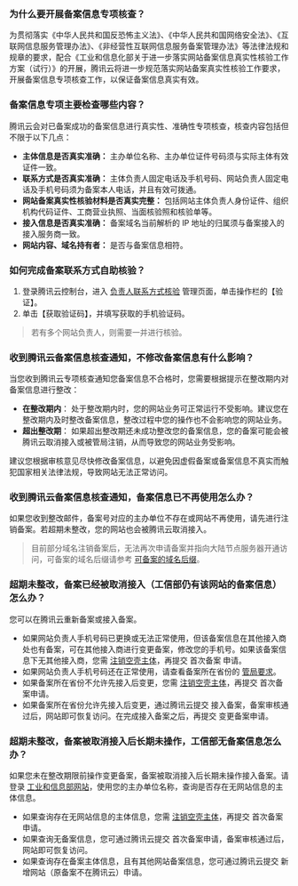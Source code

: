 ### 为什么要开展备案信息专项核查？
为贯彻落实《中华人民共和国反恐怖主义法》、《中华人民共和国网络安全法》、《互联网信息服务管理办法》、《非经营性互联网信息服务备案管理办法》等法律法规和规章的要求，配合《工业和信息化部关于进一步落实网站备案信息真实性核验工作方案（试行）》的开展，腾讯云将进一步规范落实网站备案真实性核验工作要求，开展备案信息专项核查工作，以保证备案信息真实有效。



### 备案信息专项主要检查哪些内容？
腾讯云会对已备案成功的备案信息进行真实性、准确性专项核查，核查内容包括但不限于以下几点：

- **主体信息是否真实准确：** 主办单位名称、主办单位证件号码须与实际主体有效证件一致。
- **联系方式是否真实准确：** 主体负责人固定电话及手机号码、网站负责人固定电话及手机号码须为备案本人电话，并且有效可拨通。
- **网站备案真实性核验材料是否真实完整：** 包括网站主体负责人身份证件、组织机构代码证件、工商营业执照、当面核验照和核验单等。
- **接入信息是否真实准确：** 备案域名当前解析的 IP 地址的归属须与备案接入的接入服务商一致。
- **网站内容、域名持有者：** 是否与备案信息相符。

### 如何完成备案联系方式自助核验？
1. 登录腾讯云控制台，进入 [负责人联系方式核验](https://console.cloud.tencent.com/beian/phone-number-verification) 管理页面，单击操作栏的【验证】。
2. 单击【获取验证码】，并填写获取的手机验证码。
>若有多个网站负责人，则需要一并进行核验。
>


### 收到腾讯云备案信息核查通知，不修改备案信息有什么影响？
当您收到腾讯云专项核查通知您备案信息不合格时，您需要根据提示在整改期内对备案信息进行整改：
- **在整改期内**：
处于整改期内时，您的网站业务可正常运行不受影响。建议您在整改期内及时整改备案信息，整改过程中您的操作也不会影响您的网站业务。
- **超出整改期**：
如果超出整改期还未成功整改您的备案信息，您的备案可能会被腾讯云取消接入或被管局注销，从而导致您的网站业务受影响。

建议您根据审核意见尽快修改备案信息，以避免因虚假备案或备案信息不真实而触犯国家相关法律法规，导致网站无法正常访问。

### 收到腾讯云备案信息核查通知，备案信息已不再使用怎么办？
如果您收到整改邮件，备案号对应的主办单位不存在或网站不再使用，请先进行注销备案。若超期未整改，您的网站也会被腾讯云取消接入。
>目前部分域名注销备案后，无法再次申请备案并指向大陆节点服务器开通访问，可备案的域名后缀请参考 [可备案的域名后缀](https://intl.cloud.tencent.com/document/product/1022/34607#.E5.8F.AF.E5.A4.87.E6.A1.88.E7.9A.84.E5.9F.9F.E5.90.8D.E5.90.8E.E7.BC.80)。

### 超期未整改，备案已经被取消接入（工信部仍有该网站的备案信息）怎么办？
您可以在腾讯云重新备案或接入备案。
- 如果网站负责人手机号码已更换或无法正常使用，但该备案信息在其他接入商处也有备案，可在其他接入商进行变更备案，修改您的手机号。如果该备案信息下无其他接入商，您需 [注销空壳主体](https://intl.cloud.tencent.com/document/product/1022/31686)，再提交 首次备案 申请。
- 如果网站负责人手机号码还在正常使用，请查看备案所在省份的 [管局要求](https://intl.cloud.tencent.com/document/product/1022/31671)。
 - 如果备案所在省份不允许先接入后变更，您需 [注销空壳主体](https://intl.cloud.tencent.com/document/product/1022/31686)，再提交 首次备案申请。
 - 如果备案所在省份允许先接入后变更，通过腾讯云提交 接入备案，备案审核通过后，网站即可恢复访问。在完成接入备案之后，再提交 变更备案申请。

### 超期未整改，备案被取消接入后长期未操作，工信部无备案信息怎么办？
如果您未在整改期限前操作变更备案，备案被取消接入后长期未操作接入备案。请登录 [工业和信息部网站](http://www.beian.miit.gov.cn/publish/query/indexFirst.action?spm=a2c4g.11186623.2.90.7c37224457xNXe&file=indexFirst.action)，使用您的主办单位名称，查询是否存在无网站信息的主体信息。
 - 如果查询存在无网站信息的主体信息，您需 [注销空壳主体](https://intl.cloud.tencent.com/document/product/1022/31686)，再提交 首次备案申请。
 - 如果查询无备案信息，您可通过腾讯云提交 首次备案申请，备案审核通过后，网站即可恢复访问。
 - 如果查询存在备案主体信息，且有其他网站备案信息，您可通过腾讯云提交 新增网站（原备案不在腾讯云）申请。
